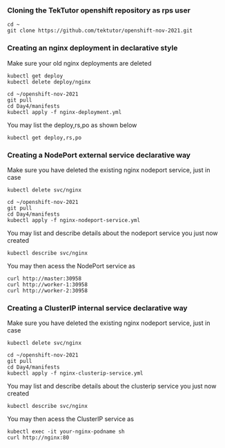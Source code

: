 ### Cloning the TekTutor openshift repository as rps user
```
cd ~
git clone https://github.com/tektutor/openshift-nov-2021.git
```

### Creating an nginx deployment in declarative style

Make sure your old nginx deployments are deleted
```
kubectl get deploy
kubectl delete deploy/nginx
```

```
cd ~/openshift-nov-2021
git pull
cd Day4/manifests
kubectl apply -f nginx-deployment.yml
```
You may list the deploy,rs,po as shown below
```
kubectl get deploy,rs,po
```

### Creating a NodePort external service declarative way
Make sure you have deleted the existing nginx nodeport service, just in case 
```
kubectl delete svc/nginx
```

```
cd ~/openshift-nov-2021
git pull
cd Day4/manifests
kubectl apply -f nginx-nodeport-service.yml
```
You may list and describe details about the nodeport service you just now created
```
kubectl describe svc/nginx
```
You may then acess the NodePort service as
```
curl http://master:30958
curl http://worker-1:30958
curl http://worker-2:30958
```

### Creating a ClusterIP internal service declarative way
Make sure you have deleted the existing nginx nodeport service, just in case 
```
kubectl delete svc/nginx
```

```
cd ~/openshift-nov-2021
git pull
cd Day4/manifests
kubectl apply -f nginx-clusterip-service.yml
```
You may list and describe details about the clusterip service you just now created
```
kubectl describe svc/nginx
```
You may then acess the ClusterIP service as
```
kubectl exec -it your-nginx-podname sh
curl http://nginx:80
```
